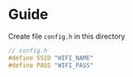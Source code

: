 # Guide

Create file `config.h` in this directory

```cpp
// config.h
#define SSID "WIFI_NAME"
#define PASS "WIFI_PASS"
```
